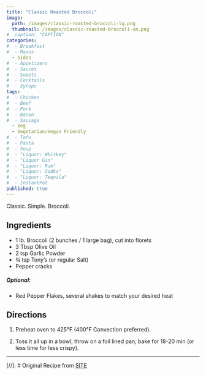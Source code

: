 ```yaml
---
title: "Classic Roasted Broccoli"
image: 
  path: /images/classic-roasted-broccoli-lg.png
  thumbnail: /images/classic-roasted-broccoli-sm.png
#  caption: "CAPTION"
categories:
#  - Breakfast
#  - Mains
  - Sides
#  - Appetizers
#  - Sauces
#  - Sweets
#  - Cocktails
#  - Syrups
tags:
#  - Chicken
#  - Beef
#  - Pork
#  - Bacon
#  - Sausage
  - Veg
  - Vegetarian/Vegan Friendly
#  - Tofu
#  - Pasta
#  - Soup
#  - "Liquor: Whiskey"
#  - "Liquor Gin"
#  - "Liquor: Rum"
#  - "Liquor: Vodka"
#  - "Liquor: Tequila"
#  - InstantPot
published: true
---
```


Classic. Simple. Broccoli.

## Ingredients

* 1 lb. Broccoli (2 bunches / 1 large bag), cut into florets
* 3 Tbsp Olive Oil
* 2 tsp Garlic Powder
* ¾ tsp Tony’s (or regular Salt)
* Pepper cracks

##### Optional:

* Red Pepper Flakes, several shakes to match your desired heat

## Directions

1. Preheat oven to 425°F (400°F Convection preferred). 

1. Toss it all up in a bowl, throw on a foil lined pan, bake for 18-20 min (or less time for less crispy).


---
[//]: # Original Recipe from [SITE](URL)


